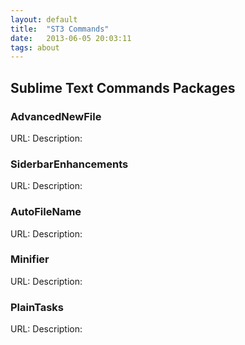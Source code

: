 ```yaml
---
layout: default
title:  "ST3 Commands"
date:   2013-06-05 20:03:11
tags: about
---
```

## Sublime Text Commands Packages

### AdvancedNewFile
URL: 
Description:

### SiderbarEnhancements
URL: 
Description:

### AutoFileName
URL: 
Description:

### Minifier
URL: 
Description:

### PlainTasks
URL: 
Description:
